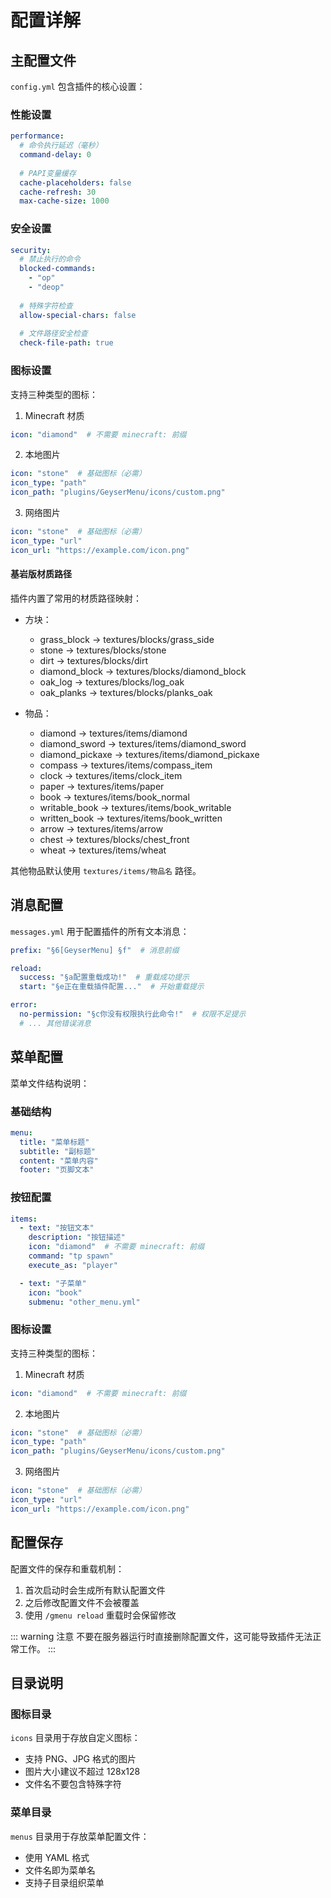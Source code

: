 # 配置详解

## 主配置文件

`config.yml` 包含插件的核心设置：

### 性能设置

```yaml
performance:
  # 命令执行延迟（毫秒）
  command-delay: 0
  
  # PAPI变量缓存
  cache-placeholders: false
  cache-refresh: 30
  max-cache-size: 1000
```

### 安全设置

```yaml
security:
  # 禁止执行的命令
  blocked-commands:
    - "op"
    - "deop"
  
  # 特殊字符检查
  allow-special-chars: false
  
  # 文件路径安全检查
  check-file-path: true
```

### 图标设置

支持三种类型的图标：

1. Minecraft 材质
```yaml
icon: "diamond"  # 不需要 minecraft: 前缀
```

2. 本地图片
```yaml
icon: "stone"  # 基础图标（必需）
icon_type: "path"
icon_path: "plugins/GeyserMenu/icons/custom.png"
```

3. 网络图片
```yaml
icon: "stone"  # 基础图标（必需）
icon_type: "url"
icon_url: "https://example.com/icon.png"
```

#### 基岩版材质路径

插件内置了常用的材质路径映射：

- 方块：
  - grass_block -> textures/blocks/grass_side
  - stone -> textures/blocks/stone
  - dirt -> textures/blocks/dirt
  - diamond_block -> textures/blocks/diamond_block
  - oak_log -> textures/blocks/log_oak
  - oak_planks -> textures/blocks/planks_oak

- 物品：
  - diamond -> textures/items/diamond
  - diamond_sword -> textures/items/diamond_sword
  - diamond_pickaxe -> textures/items/diamond_pickaxe
  - compass -> textures/items/compass_item
  - clock -> textures/items/clock_item
  - paper -> textures/items/paper
  - book -> textures/items/book_normal
  - writable_book -> textures/items/book_writable
  - written_book -> textures/items/book_written
  - arrow -> textures/items/arrow
  - chest -> textures/blocks/chest_front
  - wheat -> textures/items/wheat

其他物品默认使用 `textures/items/物品名` 路径。

## 消息配置

`messages.yml` 用于配置插件的所有文本消息：

```yaml
prefix: "§6[GeyserMenu] §f"  # 消息前缀

reload:
  success: "§a配置重载成功!"  # 重载成功提示
  start: "§e正在重载插件配置..."  # 开始重载提示

error:
  no-permission: "§c你没有权限执行此命令!"  # 权限不足提示
  # ... 其他错误消息
```

## 菜单配置

菜单文件结构说明：

### 基础结构

```yaml
menu:
  title: "菜单标题"
  subtitle: "副标题"
  content: "菜单内容"
  footer: "页脚文本"
```

### 按钮配置

```yaml
items:
  - text: "按钮文本"
    description: "按钮描述"
    icon: "diamond"  # 不需要 minecraft: 前缀
    command: "tp spawn"
    execute_as: "player"

  - text: "子菜单"
    icon: "book"
    submenu: "other_menu.yml"
```

### 图标设置

支持三种类型的图标：

1. Minecraft 材质
```yaml
icon: "diamond"  # 不需要 minecraft: 前缀
```

2. 本地图片
```yaml
icon: "stone"  # 基础图标（必需）
icon_type: "path"
icon_path: "plugins/GeyserMenu/icons/custom.png"
```

3. 网络图片
```yaml
icon: "stone"  # 基础图标（必需）
icon_type: "url"
icon_url: "https://example.com/icon.png"
```

## 配置保存

配置文件的保存和重载机制：

1. 首次启动时会生成所有默认配置文件
2. 之后修改配置文件不会被覆盖
3. 使用 `/gmenu reload` 重载时会保留修改

::: warning 注意
不要在服务器运行时直接删除配置文件，这可能导致插件无法正常工作。
::: 

## 目录说明

### 图标目录

`icons` 目录用于存放自定义图标：
- 支持 PNG、JPG 格式的图片
- 图片大小建议不超过 128x128
- 文件名不要包含特殊字符

### 菜单目录

`menus` 目录用于存放菜单配置文件：
- 使用 YAML 格式
- 文件名即为菜单名
- 支持子目录组织菜单 
